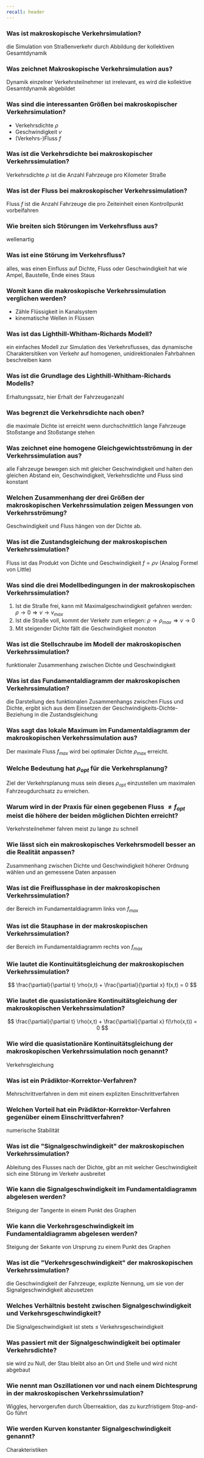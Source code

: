 ```yaml
---
recall: header
---
```


### Was ist makroskopische Verkehrsimulation?

die Simulation von Straßenverkehr durch Abbildung der kollektiven Gesamtdynamik

### Was zeichnet Makroskopische Verkehrsimulation aus?

Dynamik einzelner Verkehrsteilnehmer ist irrelevant, es wird die kollektive Gesamtdynamik abgebildet

### Was sind die interessanten Größen bei makroskopischer Verkehrsimulation?

- Verkehrsdichte $\rho$
- Geschwindigkeit $v$
- (Verkehrs-)Fluss $f$

### Was ist die Verkehrsdichte bei makroskopischer Verkehrssimulation?

Verkehrsdichte $\rho$ ist die Anzahl Fahrzeuge pro Kilometer Straße

### Was ist der Fluss bei makroskopischer Verkehrssimulation?

Fluss $f$ ist die Anzahl Fahrzeuge die pro Zeiteinheit einen Kontrollpunkt vorbeifahren

### Wie breiten sich Störungen im Verkehrsfluss aus?

wellenartig

### Was ist eine Störung im Verkehrsfluss?

alles, was einen Einfluss auf Dichte, Fluss oder Geschwindigkeit hat wie Ampel, Baustelle, Ende
eines Staus

### Womit kann die makroskopische Verkehrssimulation verglichen werden?

- Zähle Flüssigkeit in Kanalsystem
- kinematische Wellen in Flüssen

### Was ist das Lighthill-Whitham-Richards Modell?

ein einfaches Modell zur Simulation des Verkehrsflusses, das dynamische Charaktersitiken von Verkehr auf homogenen, unidirektionalen Fahrbahnen beschreiben kann

### Was ist die Grundlage des Lighthill-Whitham-Richards Modells?

Erhaltungssatz, hier Erhalt der Fahrzeuganzahl

### Was begrenzt die Verkehrsdichte nach oben?

die maximale Dichte ist erreicht wenn durchschnittlich lange Fahrzeuge Stoßstange and Stoßstange stehen

### Was zeichnet eine homogene Gleichgewichtsströmung in der Verkehrssimulation aus?

alle Fahrzeuge bewegen sich mit gleicher Geschwindigkeit und halten den gleichen Abstand ein, Geschwindigkeit, Verkehrsdichte und Fluss sind konstant

### Welchen Zusammenhang der drei Größen der makroskopischen Verkehrssimulation zeigen Messungen von Verkehrsströmung?

Geschwindigkeit und Fluss hängen von der Dichte ab.

### Was ist die Zustandsgleichung der makroskopischen Verkehrssimulation?

Fluss ist das Produkt von Dichte und Geschwindigkeit $f = \rho v$ (Analog Formel von Little)

### Was sind die drei Modellbedingungen in der makroskopischen Verkehrssimulation?

1. Ist die Straße frei, kann mit Maximalgeschwindigkeit gefahren werden: $\rho \rightarrow 0 \Rightarrow v \rightarrow v_{max}$
2. Ist die Straße voll, kommt der Verkehr zum erliegen: $\rho \rightarrow \rho_{max} \Rightarrow v \rightarrow 0$
3. Mit steigender Dichte fällt die Geschwindigkeit monoton

### Was ist die Stellschraube im Modell der makroskopischen Verkehrssimulation?

funktionaler Zusammenhang zwischen Dichte und Geschwindigkeit

### Was ist das Fundamentaldiagramm der makroskopischen Verkehrssimulation?

die Darstellung des funktionalen Zusammenhangs zwischen Fluss und Dichte, ergibt sich aus dem Einsetzen der Geschwindigkeits-Dichte-Beziehung in die Zustandsgleichung

### Was sagt das lokale Maximum im Fundamentaldiagramm der makroskopischen Verkehrssimulation aus?

Der maximale Fluss $f_{max}$ wird bei optimaler Dichte $\rho_{max}$ erreicht.

### Welche Bedeutung hat $\rho_{opt}$ für die Verkehrsplanung?

Ziel der Verkehrsplanung muss sein dieses $\rho_{opt}$ einzustellen um maximalen Fahrzeugdurchsatz zu erreichen.

### Warum wird in der Praxis für einen gegebenen Fluss $\neq f_{opt}$ meist die höhere der beiden möglichen Dichten erreicht?

Verkehrsteilnehmer fahren meist zu lange zu schnell

### Wie lässt sich ein makroskopisches Verkehrsmodell besser an die Realität anpassen?

Zusammenhang zwischen Dichte und Geschwindigkeit höherer Ordnung wählen und an gemessene Daten anpassen

### Was ist die Freiflussphase in der makroskopischen Verkehrssimulation?

der Bereich im Fundamentaldiagramm links von $f_{max}$

### Was ist die Stauphase in der makroskopischen Verkehrssimulation?

der Bereich im Fundamentaldiagramm rechts von $f_{max}$

### Wie lautet die Kontinuitätsgleichung der makroskopischen Verkehrssimulation?

$$
\frac{\partial}{\partial t} \rho(x,t) + \frac{\partial}{\partial x} f(x,t) = 0
$$

### Wie lautet die quasistationäre Kontinuitätsgleichung der makroskopischen Verkehrssimulation?

$$
\frac{\partial}{\partial t} \rho(x,t) + \frac{\partial}{\partial x} f(\rho(x,t)) = 0
$$

### Wie wird die quasistationäre Kontinuitätsgleichung der makroskopischen Verkehrssimulation noch genannt?

Verkehrsgleichung

### Was ist ein Prädiktor-Korrektor-Verfahren?

Mehrschrittverfahren in dem mit einem expliziten Einschrittverfahren 

### Welchen Vorteil hat ein Prädiktor-Korrektor-Verfahren gegenüber einem Einschrittverfahren?

numerische Stabilität

### Was ist die "Signalgeschwindigkeit" der makroskopischen Verkehrssimulation?

Ableitung des Flusses nach der Dichte, gibt an mit welcher Geschwindigkeit sich eine Störung im Verkehr ausbreitet

### Wie kann die Signalgeschwindigkeit im Fundamentaldiagramm abgelesen werden?

Steigung der Tangente in einem Punkt des Graphen

### Wie kann die Verkehrsgeschwindigkeit im Fundamentaldiagramm abgelesen werden?

Steigung der Sekante von Ursprung zu einem Punkt des Graphen

### Was ist die "Verkehrsgeschwindigkeit" der makroskopischen Verkehrssimulation?

die Geschwindigkeit der Fahrzeuge, explizite Nennung, um sie von der Signalgeschwindigkeit abzusetzen

### Welches Verhältnis besteht zwischen Signalgeschwindigkeit und Verkehrsgeschwindigkeit?

Die Signalgeschwindigkeit ist stets $\leq$ Verkehrsgeschwindigkeit

### Was passiert mit der Signalgeschwindigkeit bei optimaler Verkehrsdichte?

sie wird zu Null, der Stau bleibt also an Ort und Stelle und wird nicht abgebaut

### Wie nennt man Oszillationen vor und nach einem Dichtesprung in der makroskopischen Verkehrssimulation?

Wiggles, hervorgerufen durch Überreaktion, das zu kurzfristigem Stop-and-Go führt

### Wie werden Kurven konstanter Signalgeschwindigkeit genannt?

Charakteristiken
